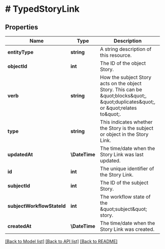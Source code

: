 # # TypedStoryLink

## Properties

Name | Type | Description | Notes
------------ | ------------- | ------------- | -------------
**entityType** | **string** | A string description of this resource. |
**objectId** | **int** | The ID of the object Story. |
**verb** | **string** | How the subject Story acts on the object Story. This can be \&quot;blocks\&quot;, \&quot;duplicates\&quot;, or \&quot;relates to\&quot;. |
**type** | **string** | This indicates whether the Story is the subject or object in the Story Link. |
**updatedAt** | **\DateTime** | The time/date when the Story Link was last updated. |
**id** | **int** | The unique identifier of the Story Link. |
**subjectId** | **int** | The ID of the subject Story. |
**subjectWorkflowStateId** | **int** | The workflow state of the \&quot;subject\&quot; story. |
**createdAt** | **\DateTime** | The time/date when the Story Link was created. |

[[Back to Model list]](../../README.md#models) [[Back to API list]](../../README.md#endpoints) [[Back to README]](../../README.md)
